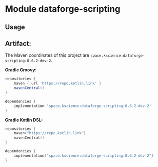 # Module dataforge-scripting



## Usage

## Artifact:

The Maven coordinates of this project are `space.kscience:dataforge-scripting:0.6.2-dev-2`.

**Gradle Groovy:**
```groovy
repositories {
    maven { url 'https://repo.kotlin.link' }
    mavenCentral()
}

dependencies {
    implementation 'space.kscience:dataforge-scripting:0.6.2-dev-2'
}
```
**Gradle Kotlin DSL:**
```kotlin
repositories {
    maven("https://repo.kotlin.link")
    mavenCentral()
}

dependencies {
    implementation("space.kscience:dataforge-scripting:0.6.2-dev-2")
}
```
